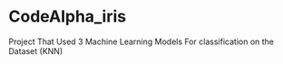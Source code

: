 # CodeAlpha_iris
Project That Used 3 Machine Learning Models For classification on the Dataset (KNN)







